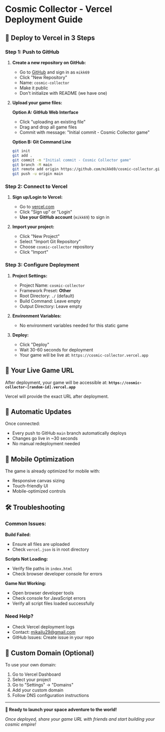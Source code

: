 # Cosmic Collector - Vercel Deployment Guide

## 🚀 Deploy to Vercel in 3 Steps

### Step 1: Push to GitHub

1. **Create a new repository on GitHub:**
   - Go to [GitHub](https://github.com) and sign in as `mikk69`
   - Click "New Repository"
   - Name: `cosmic-collector`
   - Make it public
   - Don't initialize with README (we have one)

2. **Upload your game files:**
   
   **Option A: GitHub Web Interface**
   - Click "uploading an existing file"
   - Drag and drop all game files
   - Commit with message: "Initial commit - Cosmic Collector game"
   
   **Option B: Git Command Line**
   ```bash
   git init
   git add .
   git commit -m "Initial commit - Cosmic Collector game"
   git branch -M main
   git remote add origin https://github.com/mikk69/cosmic-collector.git
   git push -u origin main
   ```

### Step 2: Connect to Vercel

1. **Sign up/Login to Vercel:**
   - Go to [vercel.com](https://vercel.com)
   - Click "Sign up" or "Login"
   - **Use your GitHub account** (`mikk69`) to sign in

2. **Import your project:**
   - Click "New Project"
   - Select "Import Git Repository"
   - Choose `cosmic-collector` repository
   - Click "Import"

### Step 3: Configure Deployment

1. **Project Settings:**
   - Project Name: `cosmic-collector`
   - Framework Preset: **Other**
   - Root Directory: `./` (default)
   - Build Command: Leave empty
   - Output Directory: Leave empty

2. **Environment Variables:**
   - No environment variables needed for this static game

3. **Deploy:**
   - Click "Deploy"
   - Wait 30-60 seconds for deployment
   - Your game will be live at: `https://cosmic-collector.vercel.app`

## 🎯 Your Live Game URL

After deployment, your game will be accessible at:
**`https://cosmic-collector-[random-id].vercel.app`**

Vercel will provide the exact URL after deployment.

## 🔧 Automatic Updates

Once connected:
- Every push to GitHub `main` branch automatically deploys
- Changes go live in ~30 seconds
- No manual redeployment needed

## 📱 Mobile Optimization

The game is already optimized for mobile with:
- Responsive canvas sizing
- Touch-friendly UI
- Mobile-optimized controls

## 🛠 Troubleshooting

### Common Issues:

**Build Failed:**
- Ensure all files are uploaded
- Check `vercel.json` is in root directory

**Scripts Not Loading:**
- Verify file paths in `index.html`
- Check browser developer console for errors

**Game Not Working:**
- Open browser developer tools
- Check console for JavaScript errors
- Verify all script files loaded successfully

### Need Help?
- Check Vercel deployment logs
- Contact: mikailu29@gmail.com
- GitHub Issues: Create issue in your repo

## 🌟 Custom Domain (Optional)

To use your own domain:
1. Go to Vercel Dashboard
2. Select your project
3. Go to "Settings" → "Domains"
4. Add your custom domain
5. Follow DNS configuration instructions

---

**🚀 Ready to launch your space adventure to the world!**

*Once deployed, share your game URL with friends and start building your cosmic empire!*